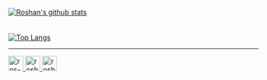 <!-- 
### Languages and Tools:


<img align="left" alt="Node.js" width="26px" src="https://raw.githubusercontent.com/github/explore/80688e429a7d4ef2fca1e82350fe8e3517d3494d/topics/nodejs/nodejs.png" />
<img align="left" alt="SQL" width="26px" src="https://raw.githubusercontent.com/github/explore/80688e429a7d4ef2fca1e82350fe8e3517d3494d/topics/sql/sql.png" />
<img align="left" alt="MongoDB" width="26px" src="https://raw.githubusercontent.com/github/explore/80688e429a7d4ef2fca1e82350fe8e3517d3494d/topics/mongodb/mongodb.png" />
<img align="left" alt="GraphQL" width="26px" src="https://raw.githubusercontent.com/github/explore/80688e429a7d4ef2fca1e82350fe8e3517d3494d/topics/graphql/graphql.png" />
<img align="left" alt="Git" width="26px" src="https://raw.githubusercontent.com/github/explore/80688e429a7d4ef2fca1e82350fe8e3517d3494d/topics/git/git.png" />
<img align="left" alt="GitHub" width="26px" src="https://raw.githubusercontent.com/github/explore/78df643247d429f6cc873026c0622819ad797942/topics/github/github.png" />
<img align="left" alt="Bash" width="26px" src="https://raw.githubusercontent.com/github/explore/80688e429a7d4ef2fca1e82350fe8e3517d3494d/topics/terminal/terminal.png" />
 -->
[![Roshan's github stats](https://github-readme-stats.vercel.app/api?username=ros-an&show_icons=true&hide_border=true&count_private=true,issues)](https://github.com/ros-an)
</br>
</br>
</br>
[![Top Langs](https://github-readme-stats.vercel.app/api/top-langs/?username=ros-an&layout=compact)](https://github.com/ros-an)

---
<a href="https://roshankrmahato.netlify.app/">
      <img alt="ros-an" width="30px" src="https://cdn-icons-png.flaticon.com/512/893/893505.png" />
</a>
<a href="https://twitter.com/rosan_kr">
      <img alt="roshan | Twitter" width="30px" src="https://cdn-icons-png.flaticon.com/512/733/733579.png" />
</a>
<a href="https://www.linkedin.com/in/roshan-kr-mahato-798592171/">
      <img alt="roshan | LinkedIn" width="30px" src="https://cdn-icons-png.flaticon.com/512/185/185964.png" />
</a>
